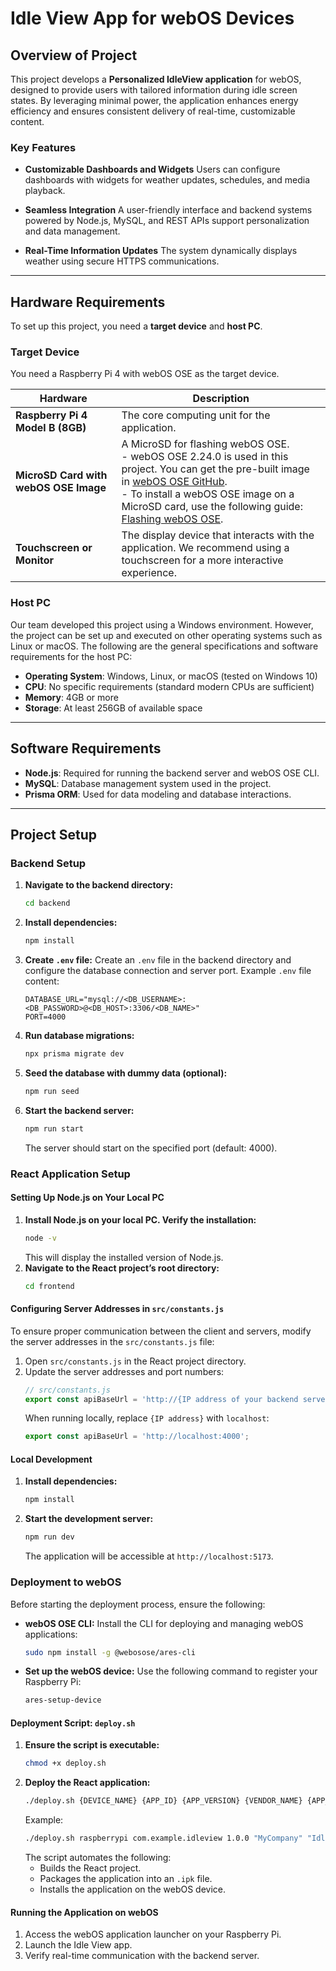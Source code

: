 # Idle View App for webOS Devices

## Overview of Project

This project develops a **Personalized IdleView application** for webOS, designed to provide users with tailored information during idle screen states. By leveraging minimal power, the application enhances energy efficiency and ensures consistent delivery of real-time, customizable content.

### Key Features

- **Customizable Dashboards and Widgets**
  Users can configure dashboards with widgets for weather updates, schedules, and media playback.

- **Seamless Integration**
  A user-friendly interface and backend systems powered by Node.js, MySQL, and REST APIs support personalization and data management.

- **Real-Time Information Updates**
  The system dynamically displays weather using secure HTTPS communications.

---

## Hardware Requirements

To set up this project, you need a **target device** and **host PC**.

### Target Device

You need a Raspberry Pi 4 with webOS OSE as the target device.

| Hardware                        | Description                                                                                              |
|---------------------------------|----------------------------------------------------------------------------------------------------------|
| **Raspberry Pi 4 Model B (8GB)** | The core computing unit for the application.                                                             |
| **MicroSD Card with webOS OSE Image** | A MicroSD for flashing webOS OSE. <br> - webOS OSE 2.24.0 is used in this project. You can get the pre-built image in [webOS OSE GitHub](https://github.com/webosose/build-webos/releases/tag/v2.26.0). <br> - To install a webOS OSE image on a MicroSD card, use the following guide: [Flashing webOS OSE](https://www.webosose.org/docs/guides/setup/flashing-webos-ose/). |
| **Touchscreen or Monitor**      | The display device that interacts with the application. We recommend using a touchscreen for a more interactive experience. |

### Host PC

Our team developed this project using a Windows environment. However, the project can be set up and executed on other operating systems such as Linux or macOS. The following are the general specifications and software requirements for the host PC:

- **Operating System**: Windows, Linux, or macOS (tested on Windows 10)
- **CPU**: No specific requirements (standard modern CPUs are sufficient)
- **Memory**: 4GB or more
- **Storage**: At least 256GB of available space

---

## Software Requirements

- **Node.js**: Required for running the backend server and webOS OSE CLI.
- **MySQL**: Database management system used in the project.
- **Prisma ORM**: Used for data modeling and database interactions.

---

## Project Setup

### Backend Setup

1. **Navigate to the backend directory:**
   ```sh
   cd backend
   ```
2. **Install dependencies:**
   ```sh
   npm install
   ```
3. **Create `.env` file:**
   Create an `.env` file in the backend directory and configure the database connection and server port. Example `.env` file content:
   ```plaintext
   DATABASE_URL="mysql://<DB_USERNAME>:<DB_PASSWORD>@<DB_HOST>:3306/<DB_NAME>"
   PORT=4000
   ```
4. **Run database migrations:**
   ```sh
   npx prisma migrate dev
   ```
5. **Seed the database with dummy data (optional):**
   ```sh
   npm run seed
   ```
6. **Start the backend server:**
   ```sh
   npm run start
   ```
   The server should start on the specified port (default: 4000).

### React Application Setup

#### Setting Up Node.js on Your Local PC

1. **Install Node.js on your local PC. Verify the installation:**
   ```sh
   node -v
   ```
   This will display the installed version of Node.js.
2. **Navigate to the React project’s root directory:**
   ```sh
   cd frontend
   ```

#### Configuring Server Addresses in `src/constants.js`

To ensure proper communication between the client and servers, modify the server addresses in the `src/constants.js` file:

1. Open `src/constants.js` in the React project directory.
2. Update the server addresses and port numbers:
   ```javascript
   // src/constants.js
   export const apiBaseUrl = 'http://{IP address of your backend server}:4000';
   ```
   When running locally, replace `{IP address}` with `localhost`:
   ```javascript
   export const apiBaseUrl = 'http://localhost:4000';
   ```

#### Local Development

1. **Install dependencies:**
   ```sh
   npm install
   ```
2. **Start the development server:**
   ```sh
   npm run dev
   ```
   The application will be accessible at `http://localhost:5173`.

### Deployment to webOS

Before starting the deployment process, ensure the following:

- **webOS OSE CLI:** Install the CLI for deploying and managing webOS applications:
  ```sh
  sudo npm install -g @webosose/ares-cli
  ```
- **Set up the webOS device:** Use the following command to register your Raspberry Pi:
  ```sh
  ares-setup-device
  ```

#### Deployment Script: `deploy.sh`

1. **Ensure the script is executable:**
   ```sh
   chmod +x deploy.sh
   ```
2. **Deploy the React application:**
   ```sh
   ./deploy.sh {DEVICE_NAME} {APP_ID} {APP_VERSION} {VENDOR_NAME} {APP_TITLE}
   ```
   Example:
   ```sh
   ./deploy.sh raspberrypi com.example.idleview 1.0.0 "MyCompany" "Idle View App"
   ```
   The script automates the following:
   - Builds the React project.
   - Packages the application into an `.ipk` file.
   - Installs the application on the webOS device.

#### Running the Application on webOS

1. Access the webOS application launcher on your Raspberry Pi.
2. Launch the Idle View app.
3. Verify real-time communication with the backend server.
